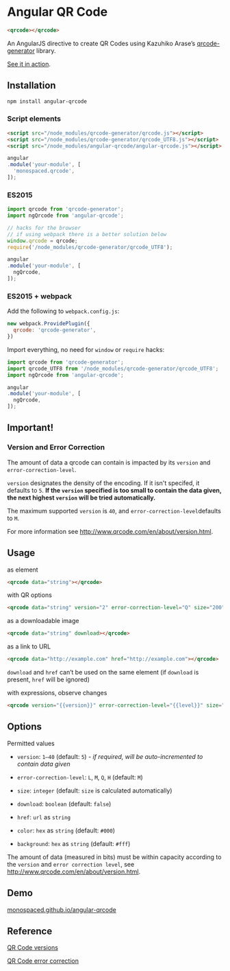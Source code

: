 Angular QR Code
===============

````html
<qrcode></qrcode>
````

An AngularJS directive to create QR Codes using Kazuhiko Arase’s [qrcode-generator](https://github.com/kazuhikoarase/qrcode-generator) library.

[See it in action](http://monospaced.github.io/angular-qrcode).

Installation
------------

````bash
npm install angular-qrcode
````

### Script elements

````html
<script src="/node_modules/qrcode-generator/qrcode.js"></script>
<script src="/node_modules/qrcode-generator/qrcode_UTF8.js"></script>
<script src="/node_modules/angular-qrcode/angular-qrcode.js"></script>
````

````js
angular
.module('your-module', [
  'monospaced.qrcode',
]);
````

### ES2015

````js
import qrcode from 'qrcode-generator';
import ngQrcode from 'angular-qrcode';

// hacks for the browser
// if using webpack there is a better solution below
window.qrcode = qrcode;
require('/node_modules/qrcode-generator/qrcode_UTF8');

angular
.module('your-module', [
  ngQrcode,
]);
````

### ES2015 + webpack

Add the following to `webpack.config.js`:

````js
new webpack.ProvidePlugin({
  qrcode: 'qrcode-generator',
})
````

Import everything, no need for `window` or `require` hacks:

````js
import qrcode from 'qrcode-generator';
import qrcode_UTF8 from '/node_modules/qrcode-generator/qrcode_UTF8';
import ngQrcode from 'angular-qrcode';

angular
.module('your-module', [
  ngQrcode,
]);
````

Important!
----------

### Version and Error Correction

The amount of data a qrcode can contain is impacted by its `version` and `error-correction-level`.

`version` designates the density of the encoding. If it isn't specifed, it defaults to `5`. __If the `version` specified is too small to contain the data given, the next highest `version` will be tried automatically.__

The maximum supported `version` is `40`, and `error-correction-level`defaults to `M`.

For more information see http://www.qrcode.com/en/about/version.html.

Usage
-----

as element

````html
<qrcode data="string"></qrcode>
````

with QR options

````html
<qrcode data="string" version="2" error-correction-level="Q" size="200" color="#fff" ba kground="#000"></qrcode>
````

as a downloadable image

````html
<qrcode data="string" download></qrcode>
````

as a link to URL

````html
<qrcode data="http://example.com" href="http://example.com"></qrcode>
````

`download` and `href` can’t be used on the same element (if `download` is present, `href` will be ignored)

with expressions, observe changes

````html
<qrcode version="{{version}}" error-correction-level="{{level}}" size="{{size}}" data="{{var}}" href="{{var}}" color="{{color}}" background="{{background}}" download></qrcode>
````

Options
-------

Permitted values

* `version`: `1–40`  (default: `5`) _- if required, will be auto-incremented to contain data given_

* `error-correction-level`: `L`, `M`, `Q`, `H` (default: `M`)

* `size`: `integer` (default: `size` is calculated automatically)

* `download`: `boolean` (default: `false`)

* `href`: `url` as `string`

* `color`: `hex` as `string` (default: `#000`)

* `background`: `hex` as `string` (default: `#fff`)

The amount of data (measured in bits) must be within capacity according to the `version` and `error correction level`, see http://www.qrcode.com/en/about/version.html.

Demo
----------------

[monospaced.github.io/angular-qrcode](http://monospaced.github.io/angular-qrcode)

Reference
----------------

[QR Code versions](http://www.qrcode.com/en/about/version.html)

[QR Code error correction](http://www.qrcode.com/en/about/error_correction.html)
